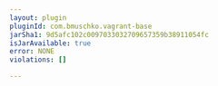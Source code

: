 ```yaml
---
layout: plugin
pluginId: com.bmuschko.vagrant-base
jarSha1: 9d5afc102c0097033032709657359b38911054fc
isJarAvailable: true
error: NONE
violations: []

---
```

